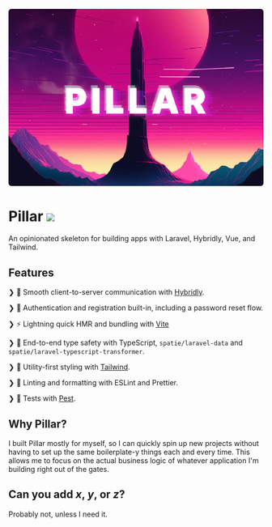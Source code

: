 ![Pillar](/art/repo-masthead.png)

# Pillar ![](https://github.com/syropian/pillar/workflows/run-tests/badge.svg?branch=main)

An opinionated skeleton for building apps with Laravel, Hybridly, Vue, and Tailwind.

## Features

❯ 🚀 Smooth client-to-server communication with [Hybridly](https://hybridly.dev/).

❯ 🔐 Authentication and registration built-in, including a password reset flow.

❯ ⚡ Lightning quick HMR and bundling with [Vite](https://vitejs.dev/)

❯ 🦺 End-to-end type safety with TypeScript, `spatie/laravel-data` and `spatie/laravel-typescript-transformer`.

❯ 🎨 Utility-first styling with [Tailwind](https://tailwindcss.com/).

❯ 🧹 Linting and formatting with ESLint and Prettier.

❯ 🧪 Tests with [Pest](https://pestphp.com/).

## Why Pillar?

I built Pillar mostly for myself, so I can quickly spin up new projects without having to set up the same boilerplate-y things each and every time. This allows me to focus on the actual business logic of whatever application I'm building right out of the gates.

## Can you add _x_, _y_, or _z_?

Probably not, unless I need it.
